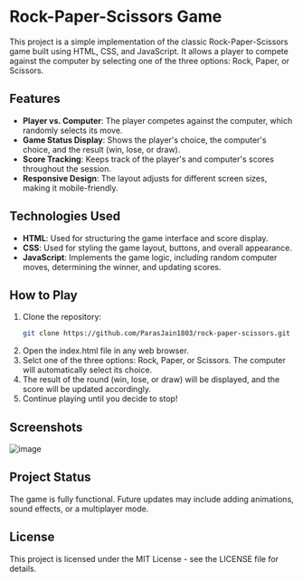 # Rock-Paper-Scissors Game

This project is a simple implementation of the classic Rock-Paper-Scissors game built using HTML, CSS, and JavaScript. It allows a player to compete against the computer by selecting one of the three options: Rock, Paper, or Scissors.

## Features

- **Player vs. Computer**: The player competes against the computer, which randomly selects its move.
- **Game Status Display**: Shows the player's choice, the computer's choice, and the result (win, lose, or draw).
- **Score Tracking**: Keeps track of the player's and computer's scores throughout the session.
- **Responsive Design**: The layout adjusts for different screen sizes, making it mobile-friendly.

## Technologies Used

- **HTML**: Used for structuring the game interface and score display.
- **CSS**: Used for styling the game layout, buttons, and overall appearance.
- **JavaScript**: Implements the game logic, including random computer moves, determining the winner, and updating scores.

## How to Play

1. Clone the repository:
   ```bash
   git clone https://github.com/ParasJain1803/rock-paper-scissors.git
2. Open the index.html file in any web browser.
3. Selct one of the three options: Rock, Paper, or Scissors. The computer will automatically select its choice.
4. The result of the round (win, lose, or draw) will be displayed, and the score will be updated accordingly.
5. Continue playing until you decide to stop!

## Screenshots

![image](https://github.com/user-attachments/assets/d695d826-a7ed-49d7-b858-fd109d8880e6)


## Project Status
The game is fully functional. Future updates may include adding animations, sound effects, or a multiplayer mode.

## License
This project is licensed under the MIT License - see the LICENSE file for details.
